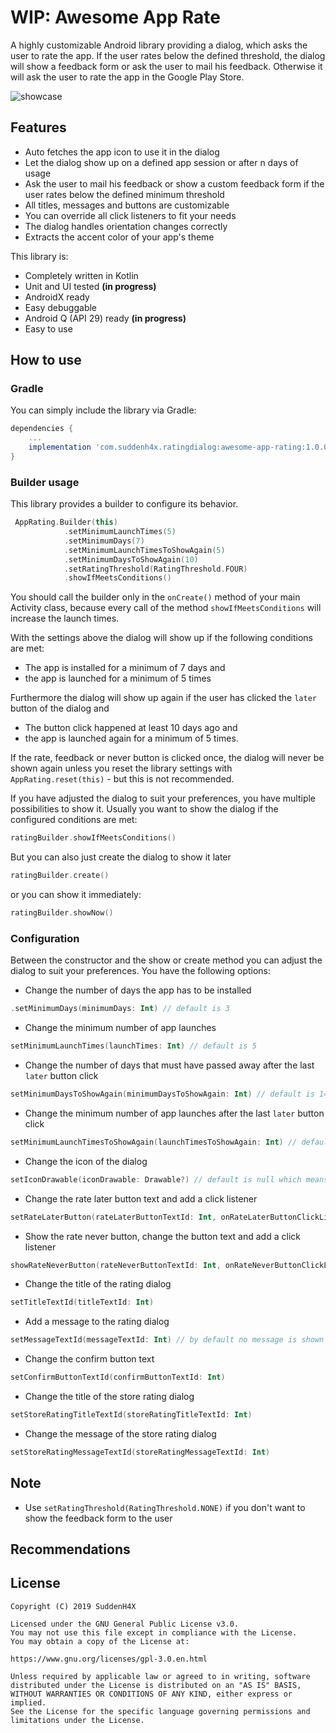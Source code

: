 # WIP: Awesome App Rate
A highly customizable Android library providing a dialog, which asks the user to rate the app. If the user rates below the defined threshold, the dialog will show a feedback form or ask the user to mail his feedback. Otherwise it will ask the user to rate the app in the Google Play Store.

![showcase](https://github.com/SuddenH4X/awesome-app-rating/raw/feature/update_readme/preview/showcase.png)

## Features
- Auto fetches the app icon to use it in the dialog
- Let the dialog show up on a defined app session or after n days of usage
- Ask the user to mail his feedback or show a custom feedback form if the user rates below the defined minimum threshold
- All titles, messages and buttons are customizable
- You can override all click listeners to fit your needs
- The dialog handles orientation changes correctly
- Extracts the accent color of your app's theme

This library is:
- Completely written in Kotlin
- Unit and UI tested __(in progress)__
- AndroidX ready
- Easy debuggable
- Android Q (API 29) ready __(in progress)__
- Easy to use

## How to use
### Gradle
You can simply include the library via Gradle:

```groovy
dependencies {
    ...
    implementation 'com.suddenh4x.ratingdialog:awesome-app-rating:1.0.0'
}
```



### Builder usage
This library provides a builder to configure its behavior. 
```kotlin
 AppRating.Builder(this)
            .setMinimumLaunchTimes(5)
            .setMinimumDays(7)
			.setMinimumLaunchTimesToShowAgain(5)
			.setMinimumDaysToShowAgain(10)
            .setRatingThreshold(RatingThreshold.FOUR)
			.showIfMeetsConditions()
```
You should call the builder only in the `onCreate()` method of your main Activity class, because every call of the method `showIfMeetsConditions` will increase the launch times.

With the settings above the dialog will show up if the following conditions are met:

- The app is installed for a minimum of 7 days and 
- the app is launched for a minimum of 5 times

Furthermore the dialog will show up again if the user has clicked the `later` button of the dialog and

- The button click happened at least 10 days ago and 
- the app is launched again for a minimum of 5 times.

If the rate, feedback or never button is clicked once, the dialog will never be shown again unless you reset the library settings with `AppRating.reset(this)`  - but this is not recommended.

If you have adjusted the dialog to suit your preferences, you have multiple possibilities to show it. Usually you want to show the dialog if the configured conditions are met:

```kotlin
ratingBuilder.showIfMeetsConditions()
```

But you can also just create the dialog to show it later

```kotlin
ratingBuilder.create()
```

or you can show it immediately:

```kotlin
ratingBuilder.showNow()
```

### Configuration

Between the constructor and the show or create method you can adjust the dialog to suit your preferences. You have the following options:

- Change the number of days the app has to be installed

```kotlin
.setMinimumDays(minimumDays: Int) // default is 3
```

- Change the minimum number of app launches

```kotlin
setMinimumLaunchTimes(launchTimes: Int) // default is 5
```

- Change the number of days that must have passed away after the last `later` button click

```kotlin
setMinimumDaysToShowAgain(minimumDaysToShowAgain: Int) // default is 14
```

- Change the minimum number of app launches after the last `later` button click

```kotlin
setMinimumLaunchTimesToShowAgain(launchTimesToShowAgain: Int) // default is 5
```

- Change the icon of the dialog

```kotlin
setIconDrawable(iconDrawable: Drawable?) // default is null which means app icon
```

- Change the rate later button text and add a click listener

```kotlin
setRateLaterButton(rateLaterButtonTextId: Int, onRateLaterButtonClickListener: RateDialogClickListener)
```

- Show the rate never button, change the button text and add a click listener

```kotlin
showRateNeverButton(rateNeverButtonTextId: Int, onRateNeverButtonClickListener: RateDialogClickListener) // by default the button is hidden
```

- Change the title of the rating dialog

```kotlin
setTitleTextId(titleTextId: Int)
```

- Add a message to the rating dialog

```kotlin
setMessageTextId(messageTextId: Int) // by default no message is shown
```

- Change the confirm button text

```kotlin
setConfirmButtonTextId(confirmButtonTextId: Int)
```

- Change the title of the store rating dialog

```kotlin
setStoreRatingTitleTextId(storeRatingTitleTextId: Int)
```

- Change the message of the store rating dialog

```kotlin
setStoreRatingMessageTextId(storeRatingMessageTextId: Int)
```



## Note
* Use `setRatingThreshold(RatingThreshold.NONE)` if you don't want to show the feedback form to the user

## Recommendations
## License
```
Copyright (C) 2019 SuddenH4X

Licensed under the GNU General Public License v3.0. 
You may not use this file except in compliance with the License. 
You may obtain a copy of the License at:

https://www.gnu.org/licenses/gpl-3.0.en.html

Unless required by applicable law or agreed to in writing, software
distributed under the License is distributed on an "AS IS" BASIS,
WITHOUT WARRANTIES OR CONDITIONS OF ANY KIND, either express or implied.
See the License for the specific language governing permissions and
limitations under the License.
```
